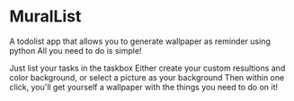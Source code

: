 # MuralList
A todolist app that allows you to generate wallpaper as reminder using python
All you need to do is simple!

Just list your tasks in the taskbox
Either create your custom resultions and color background, or select a picture as your background
Then within one click, you'll get yourself a wallpaper with the things you need to do on it!
